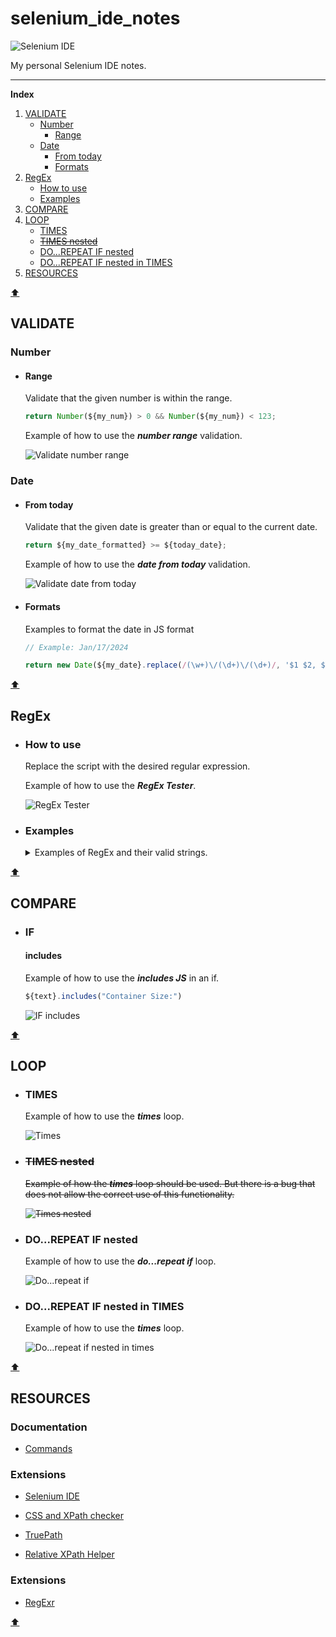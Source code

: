 # selenium_ide_notes

![Selenium IDE](https://www.selenium.dev/selenium-ide/img/selenium-ide64.png)

My personal Selenium IDE notes.

---



<!--- ####### INDEX ####### --->
**Index**
1. [VALIDATE](#validate)
    - [Number](#number)
        - [Range](#range)
    - [Date](#date)
        - [From today](#date-from-today)
        - [Formats](#formats)
2. [RegEx](#regex)
    - [How to use](#how-to-use)
    - [Examples](#examples)
3. [COMPARE](#compare)
4. [LOOP](#loop)
    - [TIMES](#times)
    - [~~TIMES nested~~](#times-nested)
    - [DO...REPEAT IF nested](#dorepeat-if-nested)
    - [DO...REPEAT IF nested in TIMES](#dorepeat-if-nested-in-times)
5. [RESOURCES](#resources)



[⬆](#)
<!--- ####### START - VALIDATE ####### --->
## VALIDATE 

### Number 

-  #### Range
    Validate that the given number is within the range.

    ```js
    return Number(${my_num}) > 0 && Number(${my_num}) < 123;
    ```

    Example of how to use the ***number range*** validation.
    <!-- //TODO: Add image with example -->
    ![Validate number range](resources/validate/number_range.png)

### Date
- #### From today
    Validate that the given date is greater than or equal to the current date.

    ```js
    return ${my_date_formatted} >= ${today_date};
    ```

    Example of how to use the ***date from today*** validation.
    <!-- //TODO: Add image with example -->
    ![Validate date from today](resources/validate/date_from_today.png)

- #### Formats
    Examples to format the date in JS format

    ```js
    // Example: Jan/17/2024

    return new Date(${my_date}.replace(/(\w+)\/(\d+)\/(\d+)/, '$1 $2, $3'));
    ```

<!--- ####### END - VALIDATE ####### --->

[⬆](#)

<!--- ####### START - REGEX ####### --->
## RegEx 

- ### How to use
    Replace the script with the desired regular expression.

    Example of how to use the ***RegEx Tester***.
    <!-- //TODO: Add image with example -->
    ![RegEx Tester](resources/regex/regex_tester.png)

- ### Examples
    <details>
    <summary>Examples of RegEx and their valid strings.</summary>
  
    

    ```js
    // For: '$ 10 USD', '$ 3.50 USD', '$ 0.25 USD', '$ 12345.67 USD'

    return /^\$ ([1-9]\d*|\d+\.\d+) USD$/g.test(${SAMPLE_TEXT})
    ```

    ```js
    // For: '10 USD', '3.50 MXN', '1000 USD', '0.25 MXN', 'N/A'

    return /^(([1-9]\d*|\d+\.\d+) (?:USD|MXN))?$|^N\/A$/g.test(${SAMPLE_TEXT});
    ```

    ```js
    // For: '10', '3.50', '1000', '0.25', 'N/A'

    return /^(([1-9]\d*|\d+\.\d+))?$|^N\/A$/g.test(${SAMPLE_TEXT});
    ```

    ```js
    // For: ''

    return ;
    ```
    </details>


<!--- ####### END - REGEX ####### --->

[⬆](#)

<!--- ####### START - COMPARE ####### --->
## COMPARE 

- ### IF

    #### includes
    Example of how to use the ***includes JS*** in an if.

    ```js
    ${text}.includes("Container Size:")
    ```
    <!-- //TODO: Add image with example -->
    ![IF includes](resources/compare/if_includes.png)




<!--- ####### END - COMPARE ####### --->

[⬆](#)

<!--- ####### START - LOOP ####### --->
## LOOP 

<!--- --->
- ### TIMES
    
    Example of how to use the ***times*** loop.
    <!-- //TODO: Add image with example -->
    ![Times](resources/loop/times.png)

<!--- --->
- ### ~~TIMES nested~~
    
    ~~Example of how the ***times*** loop should be used. But there is a bug that does not allow the correct use of this functionality.~~

    <!-- //TODO: Add image with example -->
    ~~![Times nested](resources/loop/times_nested.png)~~

<!--- --->
- ### DO...REPEAT IF nested
    Example of how to use the ***do...repeat if*** loop.

    <!-- //TODO: Add image with example -->
    ![Do...repeat if](resources/loop/do_repeat_if_nested.png)

<!--- --->
- ### DO...REPEAT IF nested in TIMES
    
    Example of how to use the ***times*** loop.
    <!-- //TODO: Add image with example -->
    ![Do...repeat if nested in times](resources/loop/do_repeat_if_nested_in_times.png)

<!--- ####### END - LOOP ####### --->

[⬆](#)

<!--- ####### START - RESOURCES ####### --->
## RESOURCES 

<!--- --->
### Documentation
- [Commands
](https://www.selenium.dev/selenium-ide/docs/en/api/commands)

<!--- --->

### Extensions
- [Selenium IDE](https://chromewebstore.google.com/detail/selenium-ide/mooikfkahbdckldjjndioackbalphokd)

- [CSS and XPath checker](https://chromewebstore.google.com/detail/css-and-xpath-checker/aoinfihhckpkkcpholfhmkeplbhddipe)

- [TruePath](https://chromewebstore.google.com/detail/truepath/mgjhkhhbkkldiihlajcnlfchfcmhipmn)

- [Relative XPath Helper](https://chromewebstore.google.com/detail/relative-xpath-helper/eanaofphbanknlngejejepmfomkjaiic)

<!--- --->

### Extensions
- [RegExr](https://regexr.com/)


<!--- ####### END - RESOURCES ####### --->

[⬆](#)